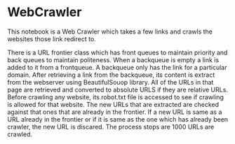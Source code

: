 # WebCrawler

This notebook is a Web Crawler which takes a few links and crawls the websites those link redirect to. 

There is a URL frontier class which has front queues to maintain priority and back queues to maintain politeness. 
When a backqueue is empty a link is added to it from a frontqueue. A backqueue only has the link for a particular domain.
After retrieving a link from the backqueue, its content is extract from the webserver using BeautifulSouop library.
All of the URLs in that page are retrieved and converted to absolute URLS if they are relative URLs.
Before crawling any website, its robot.txt file is accessed to see if crawling is allowed for that website.
The new URLs that are extracted are checked against that ones that are already in the frontier.
If a new URL is same as a URL already in the frontier or if it is same as the one which has already been crawler, the new URL is discared.
The process stops are 1000 URLs are crawled.
